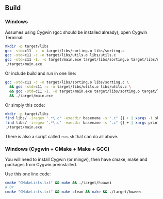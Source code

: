 ## Build

### Windows

Assumes using Cygwin (gcc should be installed already), open Cygwin Terminal:

```bash
mkdir -p target/libs
gcc -std=c11 -c -o target/libs/sorting.o libs/sorting.c
gcc -std=c11 -c -o target/libs/utils.o libs/utils.c
gcc -std=c11 -I. -o target/main.exe target/libs/sorting.o target/libs/utils.o main.c
./target/main.exe
```

Or include build and run in one line:

```bash
gcc -std=c11 -c -o target/libs/sorting.o libs/sorting.c \
  && gcc -std=c11 -c -o target/libs/utils.o libs/utils.c \
  && gcc -std=c11 -I. -o target/main.exe target/libs/sorting.o target/libs/utils.o main.c \
  && ./target/main.exe
```

Or simply this code:

```bash
mkdir -p target/libs
find libs/ -iregex '.*\.c' -execdir basename -s ".c" {} + | xargs -i sh -c 'src=libs/{}.c; dst=target/libs/{}.o; gcc -std=c11 -c -o "$dst" "$src"'
find libs/ -iregex '.*\.c' -execdir basename -s ".c" {} + | xargs printf 'target/libs/%s.o ' | xargs -d\@ printf 'gcc -std=c11 -I. -o target/main.exe %s main.c' | sh
./target/main.exe
```

There is also a script called `run.sh` that can do all above.

### Windows (Cygwin + CMake + Make + GCC)

You will need to install Cygwin (or mingw), then have cmake, make and packages from Cygwin preinstalled.

Use this one line code:

```bash
cmake "CMakeLists.txt" && make && ./target/huawei
# Or
cmake "CMakeLists.txt" && make clean && make && ./target/huawei
```